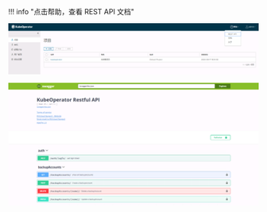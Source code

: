 
!!! info "点击帮助，查看 REST API 文档"

![api_swagger](../img/dev/swagger-1.png)

![api_swagger](../img/dev/swagger-2.png)
